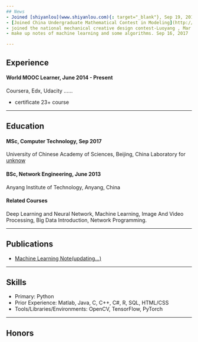 ```yaml
---
## News
- Joined [shiyanlou](www.shiyanlou.com){: target="_blank"}, Sep 19, 2014
- [Joined China Undergraduate Mathematical Contest in Modeling](http://slxy.ayit.edu.cn/info/1961/1781.htm), July 10, 2015
- joined the national mechanical creative design contest-Luoyang , Mar 1, 2016
- make up notes of machine learning and some algorithms. Sep 16, 2017

---
```


## Experience

#### World MOOC Learner, June 2014 - Present
Coursera, Edx, Udacity ......

- certificate 23+ course

---

## Education

#### MSc, Computer Technology, Sep 2017
University of Chinese Academy of Sciences, Beijing, China
Laboratory for [unknow]()


#### BSc, Network Engineering, June 2013
Anyang Institute of Technology, Anyang, China


#### Related Courses
Deep Learning and Neural Network, Machine Learning, Image And Video Processing, Big Data Introduction, Network Programming.

---

## Publications
- [Machine Learning Note(updating...)](http://www.shenhengheng.xyz/projects.html)

---

## Skills
- Primary: Python
- Prior Experience: Matlab, Java, C, C++, C#, R, SQL, HTML/CSS
- Tools/Libraries/Environments: OpenCV, TensorFlow, PyTorch

---

## Honors




